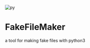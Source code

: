 ![py](https://img.shields.io/badge/Python%203-all%20versions-orange)
# FakeFileMaker
a tool for making fake files with python3
